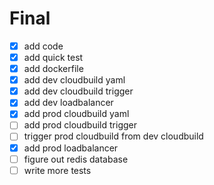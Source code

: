 # Final

- [x] add code
- [x] add quick test
- [x] add dockerfile
- [x] add dev cloudbuild yaml
- [x] add dev cloudbuild trigger
- [x] add dev loadbalancer
- [x] add prod cloudbuild yaml
- [ ] add prod cloudbuild trigger
- [ ] trigger prod cloudbuild from dev cloudbuild
- [x] add prod loadbalancer
- [ ] figure out redis database
- [ ] write more tests